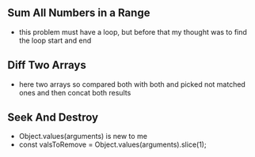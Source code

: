 ## Sum All Numbers in a Range
- this problem must have a loop, but before that my thought was to find the loop start and end 
## Diff Two Arrays
- here two arrays so compared both with both and picked not matched ones and then concat both results
## Seek And Destroy
- Object.values(arguments) is new to me
- const valsToRemove = Object.values(arguments).slice(1);
